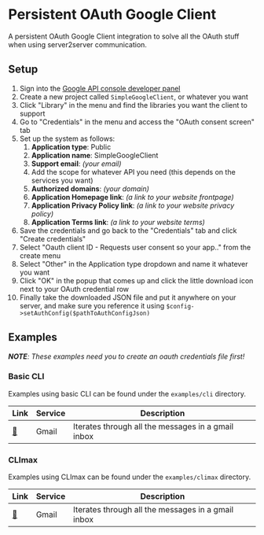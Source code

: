 # Persistent OAuth Google Client

A persistent OAuth Google Client integration to solve all the OAuth stuff when using server2server communication.

## Setup

1. Sign into the [Google API console developer panel](https://console.developers.google.com)
2. Create a new project called `SimpleGoogleClient`, or whatever you want
3. Click "Library" in the menu and find the libraries you want the client to support
4. Go to "Credentials" in the menu and access the "OAuth consent screen" tab
5. Set up the system as follows:
    1. **Application type**: Public
    2. **Application name**: SimpleGoogleClient
    3. **Support email**: _(your email)_
    4. Add the scope for whatever API you need (this depends on the services you want)
    5. **Authorized domains**: _(your domain)_
    6. **Application Homepage link**: _(a link to your website frontpage)_
    7. **Application Privacy Policy link**: _(a link to your website privacy policy)_
    8. **Application Terms link**: _(a link to your website terms)_ 
6. Save the credentials and go back to the "Credentials" tab and click "Create credentials"
7. Select "Oauth client ID - Requests user consent so your app.." from the create menu
8. Select "Other" in the Application type dropdown and name it whatever you want
9. Click "OK" in the popup that comes up and click the little download icon next to your OAuth credential row
10. Finally take the downloaded JSON file and put it anywhere on your server, and make sure you reference it using `$config->setAuthConfig($pathToAuthConfigJson)`

## Examples

_**NOTE**: These examples need you to create an oauth credentials file first!_

### Basic CLI

Examples using basic CLI can be found under the `examples/cli` directory.

| Link                              | Service | Description                                        |
|-----------------------------------|---------|----------------------------------------------------|
| [🔗](./examples/cli/gmail.php)    | Gmail   | Iterates through all the messages in a gmail inbox |

### CLImax

Examples using CLImax can be found under the `examples/climax` directory.


| Link                                 | Service | Description                                        |
|--------------------------------------|---------|----------------------------------------------------|
| [🔗](./examples/climax/gmail.php)    | Gmail   | Iterates through all the messages in a gmail inbox |